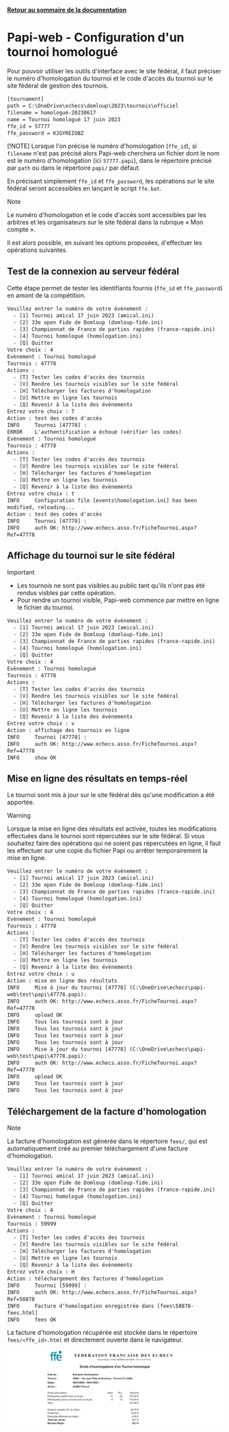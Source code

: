 **[Retour au sommaire de la documentation](../README.md)**

# Papi-web - Configuration d'un tournoi homologué

Pour pouvoir utiliser les outils d'interface avec le site fédéral, il faut préciser le numéro d'homologation du tournoi et le code d'accès du tournoi sur le site fédéral de gestion des tournois.
```
[tournament]
path = C:\OneDrive\echecs\domloup\2023\tournois\officiel
filename = homologué-20230617
name = Tournoi homologué 17 juin 2023
ffe_id = 57777
ffe_password = KJGYREIOBZ
```
[!NOTE]
Lorsque l'on précise le numéro d'homologation (`ffe_id`), si `filename` n'est pas précisé alors Papi-web cherchera un fichier dont le nom est le numéro d'homologation (ici `57777.papi`), dans le répertoire précisé par `path` ou dans le répertoire `papi/` par défaut.

En précisant simplement `ffe_id` et `ffe_password`, les opérations sur le site fédéral seront accessibles en lançant le script `ffe.bat`.

> [!NOTE]
> Le numéro d'homologation et le code d'accès sont accessibles par les arbitres et les organisateurs sur le site fédéral dans la rubrique « Mon compte ».

Il est alors possible, en suivant les options proposées, d'effectuer les opérations suivantes.

## Test de la connexion au serveur fédéral

Cette étape permet de tester les identifiants fournis (`ffe_id` et `ffe_password`) en amont de la compétition.

```
Veuillez entrer le numéro de votre évènement :
  - [1] Tournoi amical 17 juin 2023 (amical.ini)
  - [2] 33e open Fide de Domloup (domloup-fide.ini)
  - [3] Championnat de France de parties rapides (france-rapide.ini)
  - [4] Tournoi homologué (homologation.ini)
  - [Q] Quitter
Votre choix : 4
Evènement : Tournoi homologué
Tournois : 47778
Actions :
  - [T] Tester les codes d'accès des tournois
  - [V] Rendre les tournois visibles sur le site fédéral
  - [H] Télécharger les factures d'homologation
  - [U] Mettre en ligne les tournois
  - [Q] Revenir à la liste des évènements
Entrez votre choix : T
Action : test des codes d'accès
INFO     Tournoi [47778] :
ERROR    L'authentification a échoué (vérifier les codes)
Evènement : Tournoi homologué
Tournois : 47778
Actions :
  - [T] Tester les codes d'accès des tournois
  - [V] Rendre les tournois visibles sur le site fédéral
  - [H] Télécharger les factures d'homologation
  - [U] Mettre en ligne les tournois
  - [Q] Revenir à la liste des évènements
Entrez votre choix : t
INFO     Configuration file [events\homologation.ini] has been modified, reloading...
Action : test des codes d'accès
INFO     Tournoi [47778] :
INFO     auth OK: http://www.echecs.asso.fr/FicheTournoi.aspx?Ref=47778
```

## Affichage du tournoi sur le site fédéral

> [!IMPORTANT]
> - Les tournois ne sont pas visibles au public tant qu'ils n'ont pas été rendus visbles par cette opération.
> - Pour rendre un tournoi visible, Papi-web commence par mettre en ligne le fichier du tournoi.

```
Veuillez entrer le numéro de votre évènement :
  - [1] Tournoi amical 17 juin 2023 (amical.ini)
  - [2] 33e open Fide de Domloup (domloup-fide.ini)
  - [3] Championnat de France de parties rapides (france-rapide.ini)
  - [4] Tournoi homologué (homologation.ini)
  - [Q] Quitter
Votre choix : 4
Evènement : Tournoi homologué
Tournois : 47778
Actions :
  - [T] Tester les codes d'accès des tournois
  - [V] Rendre les tournois visibles sur le site fédéral
  - [H] Télécharger les factures d'homologation
  - [U] Mettre en ligne les tournois
  - [Q] Revenir à la liste des évènements
Entrez votre choix : v
Action : affichage des tournois en ligne
INFO     Tournoi [47778] :
INFO     auth OK: http://www.echecs.asso.fr/FicheTournoi.aspx?Ref=47778
INFO     show OK
```

## Mise en ligne des résultats en temps-réel

Le tournoi sont mis à jour sur le site fédéral dès qu'une modification a été apportée.

> [!WARNING]
> Lorsque la mise en ligne des résultats est activée, toutes les modifications effectuées dans le tournoi sont répercutées sur le site fédéral. Si vous souhaitez faire des opérations qui ne soient pas répercutées en ligne, il faut les effectuer sur une copie du fichier Papi ou arrêter temporairement la mise en ligne.

```
Veuillez entrer le numéro de votre évènement :
  - [1] Tournoi amical 17 juin 2023 (amical.ini)
  - [2] 33e open Fide de Domloup (domloup-fide.ini)
  - [3] Championnat de France de parties rapides (france-rapide.ini)
  - [4] Tournoi homologué (homologation.ini)
  - [Q] Quitter
Votre choix : 4
Evènement : Tournoi homologué
Tournois : 47778
Actions :
  - [T] Tester les codes d'accès des tournois
  - [V] Rendre les tournois visibles sur le site fédéral
  - [H] Télécharger les factures d'homologation
  - [U] Mettre en ligne les tournois
  - [Q] Revenir à la liste des évènements
Entrez votre choix : u
Action : mise en ligne des résultats
INFO     Mise à jour du tournoi [47778] (C:\OneDrive\echecs\papi-web\test\papi\47778.papi):
INFO     auth OK: http://www.echecs.asso.fr/FicheTournoi.aspx?Ref=47778
INFO     upload OK
INFO     Tous les tournois sont à jour
INFO     Tous les tournois sont à jour
INFO     Tous les tournois sont à jour
INFO     Tous les tournois sont à jour
INFO     Mise à jour du tournoi [47778] (C:\OneDrive\echecs\papi-web\test\papi\47778.papi):
INFO     auth OK: http://www.echecs.asso.fr/FicheTournoi.aspx?Ref=47778
INFO     upload OK
INFO     Tous les tournois sont à jour
INFO     Tous les tournois sont à jour
```


## Téléchargement de la facture d'homologation

> [!NOTE]
> La facture d'homologation est générée dans le répertoire `fees/`, qui est automatiquement créé au premier téléchargement d'une facture d'homologation.

```
Veuillez entrer le numéro de votre évènement :
  - [1] Tournoi amical 17 juin 2023 (amical.ini)
  - [2] 33e open Fide de Domloup (domloup-fide.ini)
  - [3] Championnat de France de parties rapides (france-rapide.ini)
  - [4] Tournoi homologué (homologation.ini)
  - [Q] Quitter
Votre choix : 4
Evènement : Tournoi homologué
Tournois : 59999
Actions :
  - [T] Tester les codes d'accès des tournois
  - [V] Rendre les tournois visibles sur le site fédéral
  - [H] Télécharger les factures d'homologation
  - [U] Mettre en ligne les tournois
  - [Q] Revenir à la liste des évènements
Entrez votre choix : H
Action : téléchargement des factures d'homologation
INFO     Tournoi [59999] :
INFO     auth OK: http://www.echecs.asso.fr/FicheTournoi.aspx?Ref=58878
INFO     Facture d'homologation enregistrée dans [fees\58878-fees.html]
INFO     fees OK
```

La facture d'homologation récupérée est stockée dans le répertoire `fees/<ffe_id>.html` et directement ouverte dans le navigateur.

![Exemple de facture d'homologation](images/fees.jpg)
